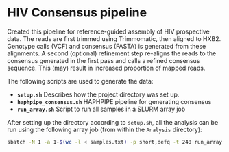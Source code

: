 # HIV Consensus pipeline

Created this pipeline for reference-guided assembly of HIV prospective data.
The reads are first trimmed using Trimmomatic, then aligned to HXB2.
Genotype calls (VCF) and consensus (FASTA) is generated from these alignments.
A second (optional) refinement step re-aligns the reads to
the consensus generated in the first pass and calls a refined consensus
sequence. This (may) result in increased proportion of mapped reads.

The following scripts are used to generate the data:

+ **`setup.sh`** Describes how the project directory was set up.
+ **`haphpipe_consensus.sh`** HAPHPIPE pipeline for generating consensus
+ **`run_array.sh`** Script to run all samples in a SLURM array job

After setting up the directory according to `setup.sh`, all the analysis can be run
using the following array job (from within the `Analysis` directory):

```bash
sbatch -N 1 -a 1-$(wc -l < samples.txt) -p short,defq -t 240 run_array.sh
```
